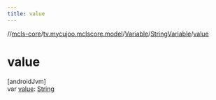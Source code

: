 ```yaml
---
title: value
---
```

//[mcls-core](../../../../index.html)/[tv.mycujoo.mclscore.model](../../index.html)/[Variable](../index.html)/[StringVariable](index.html)/[value](value.html)



# value



[androidJvm]\
var [value](value.html): [String](https://kotlinlang.org/api/latest/jvm/stdlib/kotlin/-string/index.html)




